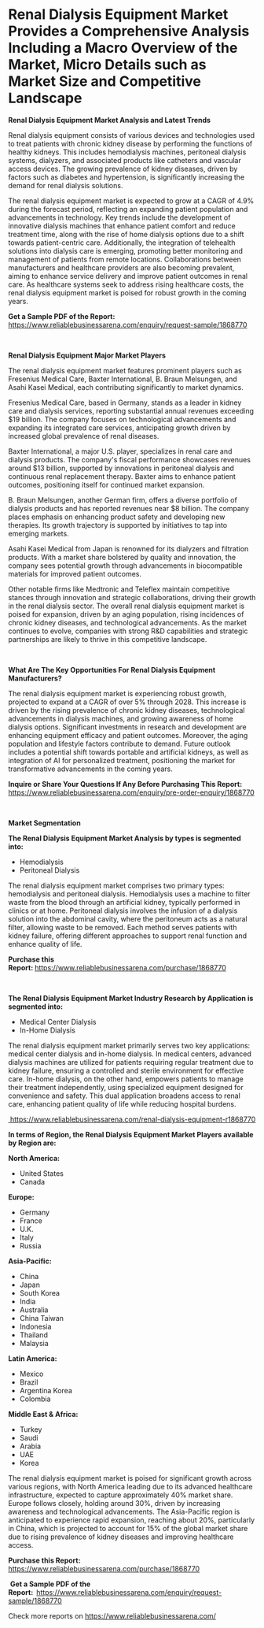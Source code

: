 <p><h1>Renal Dialysis Equipment Market Provides a Comprehensive Analysis Including a Macro Overview of the Market, Micro Details such as Market Size and Competitive Landscape</h1></p><p><strong>Renal Dialysis Equipment Market Analysis and Latest Trends</strong></p>
<p><p>Renal dialysis equipment consists of various devices and technologies used to treat patients with chronic kidney disease by performing the functions of healthy kidneys. This includes hemodialysis machines, peritoneal dialysis systems, dialyzers, and associated products like catheters and vascular access devices. The growing prevalence of kidney diseases, driven by factors such as diabetes and hypertension, is significantly increasing the demand for renal dialysis solutions.</p><p>The renal dialysis equipment market is expected to grow at a CAGR of 4.9% during the forecast period, reflecting an expanding patient population and advancements in technology. Key trends include the development of innovative dialysis machines that enhance patient comfort and reduce treatment time, along with the rise of home dialysis options due to a shift towards patient-centric care. Additionally, the integration of telehealth solutions into dialysis care is emerging, promoting better monitoring and management of patients from remote locations. Collaborations between manufacturers and healthcare providers are also becoming prevalent, aiming to enhance service delivery and improve patient outcomes in renal care. As healthcare systems seek to address rising healthcare costs, the renal dialysis equipment market is poised for robust growth in the coming years.</p></p>
<p><strong>Get a Sample PDF of the Report:&nbsp;</strong> <a href="https://www.reliablebusinessarena.com/enquiry/request-sample/1868770?utm_campaign=2886&utm_medium=2&utm_source=Github&utm_content=ia&utm_term=03032025&utm_id=renal-dialysis-equipment">https://www.reliablebusinessarena.com/enquiry/request-sample/1868770</a></p>
<p>&nbsp;</p>
<p><strong>Renal Dialysis Equipment Major Market Players</strong></p>
<p><p>The renal dialysis equipment market features prominent players such as Fresenius Medical Care, Baxter International, B. Braun Melsungen, and Asahi Kasei Medical, each contributing significantly to market dynamics. </p><p>Fresenius Medical Care, based in Germany, stands as a leader in kidney care and dialysis services, reporting substantial annual revenues exceeding $19 billion. The company focuses on technological advancements and expanding its integrated care services, anticipating growth driven by increased global prevalence of renal diseases.</p><p>Baxter International, a major U.S. player, specializes in renal care and dialysis products. The company's fiscal performance showcases revenues around $13 billion, supported by innovations in peritoneal dialysis and continuous renal replacement therapy. Baxter aims to enhance patient outcomes, positioning itself for continued market expansion.</p><p>B. Braun Melsungen, another German firm, offers a diverse portfolio of dialysis products and has reported revenues near $8 billion. The company places emphasis on enhancing product safety and developing new therapies. Its growth trajectory is supported by initiatives to tap into emerging markets.</p><p>Asahi Kasei Medical from Japan is renowned for its dialyzers and filtration products. With a market share bolstered by quality and innovation, the company sees potential growth through advancements in biocompatible materials for improved patient outcomes.</p><p>Other notable firms like Medtronic and Teleflex maintain competitive stances through innovation and strategic collaborations, driving their growth in the renal dialysis sector. The overall renal dialysis equipment market is poised for expansion, driven by an aging population, rising incidences of chronic kidney diseases, and technological advancements. As the market continues to evolve, companies with strong R&D capabilities and strategic partnerships are likely to thrive in this competitive landscape.</p></p>
<p>&nbsp;</p>
<p><strong>What Are The Key Opportunities For Renal Dialysis Equipment Manufacturers?</strong></p>
<p><p>The renal dialysis equipment market is experiencing robust growth, projected to expand at a CAGR of over 5% through 2028. This increase is driven by the rising prevalence of chronic kidney diseases, technological advancements in dialysis machines, and growing awareness of home dialysis options. Significant investments in research and development are enhancing equipment efficacy and patient outcomes. Moreover, the aging population and lifestyle factors contribute to demand. Future outlook includes a potential shift towards portable and artificial kidneys, as well as integration of AI for personalized treatment, positioning the market for transformative advancements in the coming years.</p></p>
<p><strong>Inquire or Share Your Questions If Any Before Purchasing This Report:</strong> <a href="https://www.reliablebusinessarena.com/enquiry/pre-order-enquiry/1868770?utm_campaign=2886&utm_medium=2&utm_source=Github&utm_content=ia&utm_term=03032025&utm_id=renal-dialysis-equipment">https://www.reliablebusinessarena.com/enquiry/pre-order-enquiry/1868770</a></p>
<p>&nbsp;</p>
<p><strong>Market Segmentation</strong></p>
<p><strong>The Renal Dialysis Equipment Market Analysis by types is segmented into:</strong></p>
<p><ul><li>Hemodialysis</li><li>Peritoneal Dialysis</li></ul></p>
<p><p>The renal dialysis equipment market comprises two primary types: hemodialysis and peritoneal dialysis. Hemodialysis uses a machine to filter waste from the blood through an artificial kidney, typically performed in clinics or at home. Peritoneal dialysis involves the infusion of a dialysis solution into the abdominal cavity, where the peritoneum acts as a natural filter, allowing waste to be removed. Each method serves patients with kidney failure, offering different approaches to support renal function and enhance quality of life.</p></p>
<p><strong>Purchase this Report:&nbsp;</strong><a href="https://www.reliablebusinessarena.com/purchase/1868770?utm_campaign=2886&utm_medium=2&utm_source=Github&utm_content=ia&utm_term=03032025&utm_id=renal-dialysis-equipment">https://www.reliablebusinessarena.com/purchase/1868770</a></p>
<p>&nbsp;</p>
<p><strong>The Renal Dialysis Equipment Market Industry Research by Application is segmented into:</strong></p>
<p><ul><li>Medical Center Dialysis</li><li>In-Home Dialysis</li></ul></p>
<p><p>The renal dialysis equipment market primarily serves two key applications: medical center dialysis and in-home dialysis. In medical centers, advanced dialysis machines are utilized for patients requiring regular treatment due to kidney failure, ensuring a controlled and sterile environment for effective care. In-home dialysis, on the other hand, empowers patients to manage their treatment independently, using specialized equipment designed for convenience and safety. This dual application broadens access to renal care, enhancing patient quality of life while reducing hospital burdens.</p></p>
<p><a href="https://www.reliablebusinessarena.com/renal-dialysis-equipment-r1868770?utm_campaign=2886&utm_medium=2&utm_source=Github&utm_content=ia&utm_term=03032025&utm_id=renal-dialysis-equipment">&nbsp;https://www.reliablebusinessarena.com/renal-dialysis-equipment-r1868770</a></p>
<p><strong>In terms of Region, the Renal Dialysis Equipment Market Players available by Region are:</strong></p>
<p>
    <p> <strong> North America: </strong>
        <ul>
            <li>United States</li>
            <li>Canada</li>
        </ul>
        </p> 
    <p> <strong> Europe: </strong>
        <ul>
            <li>Germany</li>
            <li>France</li>
            <li>U.K.</li>
            <li>Italy</li>
            <li>Russia</li>
        </ul>
        </p> 
    <p> <strong> Asia-Pacific: </strong>
        <ul>
            <li>China</li>
            <li>Japan</li>
            <li>South Korea</li>
            <li>India</li>
            <li>Australia</li>
            <li>China Taiwan</li>
            <li>Indonesia</li>
            <li>Thailand</li>
            <li>Malaysia</li>
        </ul>
        </p> 
    <p> <strong> Latin America: </strong>
        <ul>
            <li>Mexico</li>
            <li>Brazil</li>
            <li>Argentina Korea</li>
            <li>Colombia</li>
        </ul>
        </p> 
    <p> <strong> Middle East & Africa: </strong>
        <ul>
            <li>Turkey</li>
            <li>Saudi</li>
            <li>Arabia</li>
            <li>UAE</li>
            <li>Korea</li>
        </ul>
    </p>
    </p>
<p><p>The renal dialysis equipment market is poised for significant growth across various regions, with North America leading due to its advanced healthcare infrastructure, expected to capture approximately 40% market share. Europe follows closely, holding around 30%, driven by increasing awareness and technological advancements. The Asia-Pacific region is anticipated to experience rapid expansion, reaching about 20%, particularly in China, which is projected to account for 15% of the global market share due to rising prevalence of kidney diseases and improving healthcare access.</p></p>
<p><strong>Purchase this Report: </strong><a href="https://www.reliablebusinessarena.com/purchase/1868770?utm_campaign=2886&utm_medium=2&utm_source=Github&utm_content=ia&utm_term=03032025&utm_id=renal-dialysis-equipment">https://www.reliablebusinessarena.com/purchase/1868770</a></p>
<p>&nbsp;<strong>Get a Sample PDF of the Report:&nbsp;&nbsp;</strong><a href="https://www.reliablebusinessarena.com/enquiry/request-sample/1868770?utm_campaign=2886&utm_medium=2&utm_source=Github&utm_content=ia&utm_term=03032025&utm_id=renal-dialysis-equipment">https://www.reliablebusinessarena.com/enquiry/request-sample/1868770</a></p>
<p><strong></strong></p>
<p>Check more reports on <a href="https://www.reliablebusinessarena.com/?utm_campaign=2886&utm_medium=2&utm_source=Github&utm_content=ia&utm_term=03032025&utm_id=renal-dialysis-equipment">https://www.reliablebusinessarena.com/</a></p>